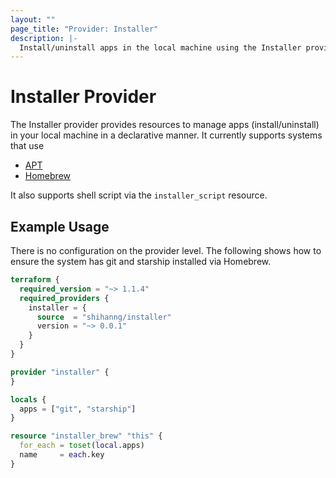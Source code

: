 ```yaml
---
layout: ""
page_title: "Provider: Installer"
description: |-
  Install/uninstall apps in the local machine using the Installer provider.
---
```


# Installer Provider

The Installer provider provides resources to manage apps (install/uninstall)
in your local machine in a declarative manner. It currently supports systems that use

- [APT](https://ubuntu.com/server/docs/package-management)
- [Homebrew](https://brew.sh/)

It also supports shell script via the `installer_script` resource.

## Example Usage

There is no configuration on the provider level.
The following shows how to ensure the system has git and starship installed via Homebrew.

```terraform
terraform {
  required_version = "~> 1.1.4"
  required_providers {
    installer = {
      source  = "shihanng/installer"
      version = "~> 0.0.1"
    }
  }
}

provider "installer" {
}

locals {
  apps = ["git", "starship"]
}

resource "installer_brew" "this" {
  for_each = toset(local.apps)
  name     = each.key
}
```
